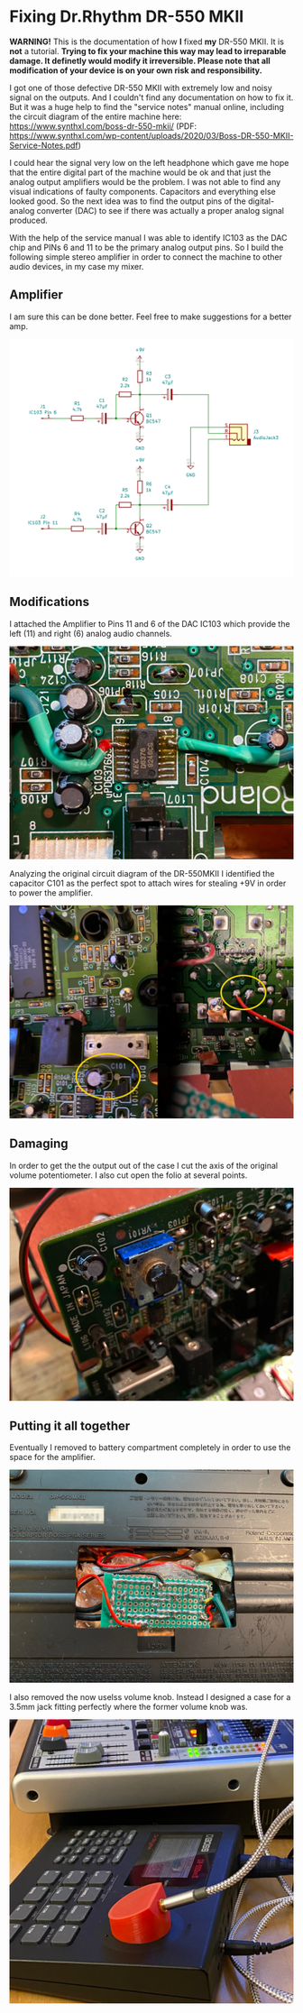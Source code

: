 # Fixing Dr.Rhythm DR-550 MKII 

**WARNING!** This is the documentation of how **I** fixed **my** DR-550 MKII. It is **not** a tutorial. **Trying to fix your machine this way may lead to irreparable damage. It definetly would modify it irreversible. Please note that all modification of your device is on your own risk and responsibility.** 

I got one of those defective DR-550 MKII with extremely low and noisy signal on the outputs. And I couldn't find any documentation on how to fix it. But it was a huge help to find the "service notes" manual online, including the circuit diagram of the entire machine here: https://www.synthxl.com/boss-dr-550-mkii/ (PDF: https://www.synthxl.com/wp-content/uploads/2020/03/Boss-DR-550-MKII-Service-Notes.pdf)

I could hear the signal very low on the left headphone which gave me hope that the entire digital part of the machine would be ok and that just the analog output amplifiers would be the problem. I was not able to find any visual indications of faulty components. Capacitors and everything else looked good. So the next idea was to find the output pins of the digital-analog converter (DAC) to see if there was actually a proper analog signal produced.

With the help of the service manual I was able to identify IC103 as the DAC chip and PINs 6 and 11 to be the primary analog output pins. So I build the following simple stereo amplifier in order to connect the machine to other audio devices, in my case my mixer.

## Amplifier

I am sure this can be done better. Feel free to make suggestions for a better amp.

![Stereo Amplifier](amplifier/circuit.png)

## Modifications

I attached the Amplifier to Pins 11 and 6 of the DAC IC103 which provide the left (11) and right (6) analog audio channels.

![ataching to DAC](photos/IC103.jpeg)

Analyzing the original circuit diagram of the DR-550MKII I identified the capacitor C101 as the perfect spot to attach wires for stealing +9V in order to power the amplifier. 

![powering the DAC](photos/C101.jpeg)

## Damaging

In order to get the the output out of the case I cut the axis of the original volume potentiometer. I also cut open the folio at several points.

![cutting](photos/shortpoti.jpeg)

## Putting it all together

Eventually I removed to battery compartment completely in order to use the space for the amplifier.

![cutting](photos/battcomp.jpg)

I also removed the now uselss volume knob. Instead I designed a case for a 3.5mm jack fitting perfectly where the former volume knob was.

![cutting](photos/new.jpg)












